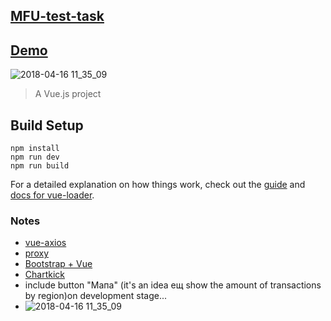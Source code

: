 ## [MFU-test-task](https://docs.google.com/document/d/1T9Mtrw6dilnHP-lB8L2xnqN8uLeDBgl4Uor292Tg_BI/edit)
## [Demo](https://xandzia.github.io/MFU-test-task/dist/#/)
![2018-04-16 11_35_09](https://thumbs.gfycat.com/ChiefSilverFunnelweaverspider-size_restricted.gif)


> A Vue.js project

## Build Setup

``` 
npm install
npm run dev
npm run build
```

For a detailed explanation on how things work, check out the [guide](http://vuejs-templates.github.io/webpack/) and [docs for vue-loader](http://vuejs.github.io/vue-loader).

### Notes
- [vue-axios](https://www.npmjs.com/package/vue-axios)
- [proxy](https://github.com/Freeboard/thingproxy)
- [Bootstrap + Vue](https://bootstrap-vue.js.org/)
- [Chartkick](https://www.chartkick.com/)
- include button "Мапа" (it's an idea ещ show the amount of transactions by region)on development stage...
- ![2018-04-16 11_35_09](https://thumbs.gfycat.com/DistortedFluffyGoldeneye-size_restricted.gif)
